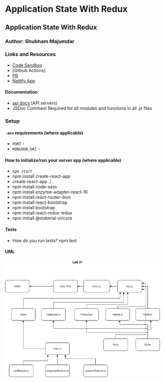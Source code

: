 # Application State With Redux

## Application State With Redux

### Author: Shubham Majumdar

### Links and Resources
* [Code Sandbox](https://codesandbox.io/s/github/Shubham-401n16/Hooks-API)
* [Github Actions]
* [PR](https://github.com/Shubham-401n16/Application-State-with-Redux/pull/1)
* [Netlify App](https://priceless-shockley-b74e26.netlify.app)

#### Documentation
* [api docs](http://xyz.com/api-docs) (API servers)
* JSDoc Comment Required for all modules and functions in all .js files

### Setup
#### `.env` requirements (where applicable)
* `PORT` -
* `MONGODB_URI` -

#### How to initialize/run your server app (where applicable)
* `npm start`
* npm install create-react-app
* create-react-app ./
* npm install node-sass
* npm install enzyme-adapter-react-16
* npm install react-router-dom
* npm install react-bootstrap
* npm install bootstrap
* npm install react-redux redux
* npm install @material-ui/core

  
#### Tests
* How do you run tests?
npm test

#### UML
![UML Diagram](whiteboard.png)

